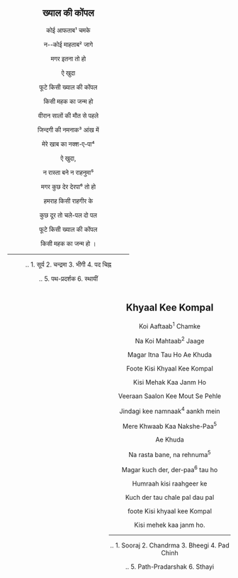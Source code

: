 <center>

<div style="float:left; width:275;" align=center>
<h2> ख्याल की कोंपल </h2>


कोई आफताब¹ चमके

न--कोई माहताब² जागे

मगर इतना तो हो

ऐ खुदा

फूटे किसी ख्याल की कोंपल

किसी महक का जन्म हो

वीरान सालों की मौत से पहले

जिन्दगी की नमनाक³ आंख में

मेरे खाब का नक्श-ए-पा⁴

ऐ खुदा,

न रास्ता बने न राहनुमा⁵

मगर कुछ देर देरपा⁶ तो हो

हमराह किसी राहगीर के

कुछ दूर तो चले-पल दो पल

फूटे किसी ख्याल की कोंपल

किसी महक का जन्म हो ।

----

.. 1. सूर्य 2. चन्द्रमा 3. भीगी 4. पद चिह्न

.. 5. पथ-प्रदर्शक 6. स्थायीं

</div>

<div style="float:right; width:275;" align=center>
<h2> Khyaal Kee Kompal </h2>


Koi Aaftaab<sup>1</sup> Chamke

Na Koi Mahtaab<sup>2</sup> Jaage

Magar Itna Tau Ho Ae Khuda

Foote Kisi Khyaal Kee Kompal

Kisi Mehak Kaa Janm Ho

Veeraan Saalon Kee Mout Se Pehle

Jindagi kee namnaak<sup>4</sup> aankh mein

Mere Khwaab Kaa Nakshe-Paa<sup>5</sup>

Ae Khuda

Na rasta bane, na rehnuma<sup>5</sup>

Magar kuch der, der-paa<sup>6</sup> tau ho

Humraah kisi raahgeer ke

Kuch der tau chale pal dau pal

foote Kisi khyaal kee Kompal

Kisi mehek kaa janm ho.

---

.. 1. Sooraj 2. Chandrma 3. Bheegi 4. Pad Chinh

.. 5. Path-Pradarshak 6. Sthayi

</div>

</center>
